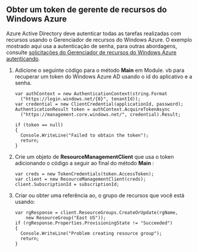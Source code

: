 ## <a name="obtain-an-azure-resource-manager-token"></a>Obter um token de gerente de recursos do Windows Azure

Azure Active Directory deve autenticar todas as tarefas realizadas com recursos usando o Gerenciador de recursos do Windows Azure. O exemplo mostrado aqui usa a autenticação de senha, para outras abordagens, consulte [solicitações do Gerenciador de recursos do Windows Azure autenticando][lnk-authenticate-arm].

1. Adicione o seguinte código para o método **Main** em Module. vb para recuperar um token do Windows Azure AD usando o id do aplicativo e a senha.

    ```
    var authContext = new AuthenticationContext(string.Format  
      ("https://login.windows.net/{0}", tenantId));
    var credential = new ClientCredential(applicationId, password);
    AuthenticationResult token = authContext.AcquireTokenAsync
      ("https://management.core.windows.net/", credential).Result;
    
    if (token == null)
    {
      Console.WriteLine("Failed to obtain the token");
      return;
    }
    ```

2. Crie um objeto de **ResourceManagementClient** que usa o token adicionando o código a seguir ao final do método **Main** :

    ```
    var creds = new TokenCredentials(token.AccessToken);
    var client = new ResourceManagementClient(creds);
    client.SubscriptionId = subscriptionId;
    ```

3. Criar ou obter uma referência ao, o grupo de recursos que você está usando:

    ```
    var rgResponse = client.ResourceGroups.CreateOrUpdate(rgName,
        new ResourceGroup("East US"));
    if (rgResponse.Properties.ProvisioningState != "Succeeded")
    {
      Console.WriteLine("Problem creating resource group");
      return;
    }
    ```

[lnk-authenticate-arm]: https://msdn.microsoft.com/library/azure/dn790557.aspx